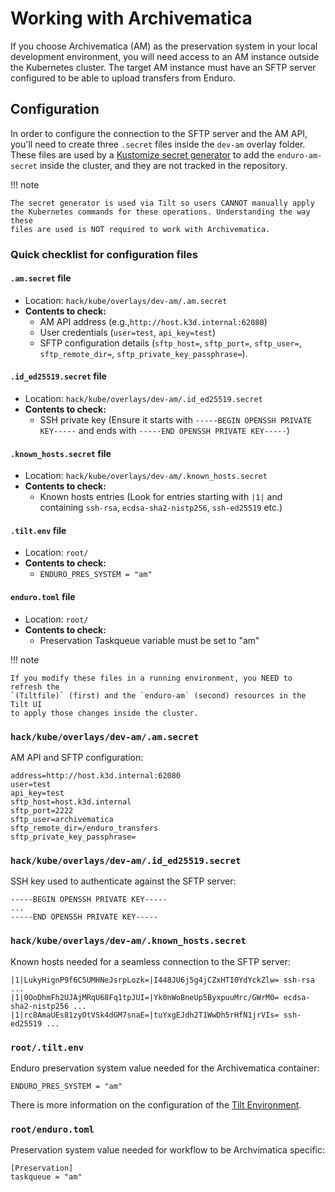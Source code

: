 # Working with Archivematica

If you choose Archivematica (AM) as the preservation system in your local
development environment, you will need access to an AM instance outside the
Kubernetes cluster. The target AM instance must have an SFTP server configured
to be able to upload transfers from Enduro.

## Configuration

In order to configure the connection to the SFTP server and the AM API, you'll
need to create three `.secret` files inside the `dev-am` overlay folder. These
files are used by a [Kustomize secret generator] to add the `enduro-am-secret`
inside the cluster, and they are not tracked in the repository.

!!! note

    The secret generator is used via Tilt so users CANNOT manually apply
    the Kubernetes commands for these operations. Understanding the way these
    files are used is NOT required to work with Archivematica.

### Quick checklist for configuration files

#### `.am.secret` file

- Location: `hack/kube/overlays/dev-am/.am.secret`
- **Contents to check:**
    - AM API address (e.g.,`http://host.k3d.internal:62080`)
    - User credentials (`user=test`, `api_key=test`)
    - SFTP configuration
  details (`sftp_host=`, `sftp_port=`, `sftp_user=`,
  `sftp_remote_dir=`, `sftp_private_key_passphrase=`).

#### `.id_ed25519.secret` file

- Location: `hack/kube/overlays/dev-am/.id_ed25519.secret`
- **Contents to check:**
    - SSH private key (Ensure it starts with `-----BEGIN
  OPENSSH PRIVATE KEY-----` and ends with `-----END
  OPENSSH PRIVATE KEY-----`)

#### `.known_hosts.secret` file

- Location: `hack/kube/overlays/dev-am/.known_hosts.secret`
- **Contents to check:**
    - Known hosts entries (Look for entries starting with
      `|1|` and containing `ssh-rsa`, `ecdsa-sha2-nistp256`,
      `ssh-ed25519` etc.)

#### `.tilt.env` file

- Location: `root/`
- **Contents to check:**
    - `ENDURO_PRES_SYSTEM = "am"`

#### `enduro.toml` file

- Location: `root/`
- **Contents to check:**
    - Preservation Taskqueue variable must be set to "am"

!!! note

    If you modify these files in a running environment, you NEED to refresh the
    `(Tiltfile)` (first) and the `enduro-am` (second) resources in the Tilt UI
    to apply those changes inside the cluster.

### `hack/kube/overlays/dev-am/.am.secret`

AM API and SFTP configuration:

    address=http://host.k3d.internal:62080
    user=test
    api_key=test
    sftp_host=host.k3d.internal
    sftp_port=2222
    sftp_user=archivematica
    sftp_remote_dir=/enduro_transfers
    sftp_private_key_passphrase=

### `hack/kube/overlays/dev-am/.id_ed25519.secret`

SSH key used to authenticate against the SFTP server:

    -----BEGIN OPENSSH PRIVATE KEY-----
    ...
    -----END OPENSSH PRIVATE KEY-----

### `hack/kube/overlays/dev-am/.known_hosts.secret`

Known hosts needed for a seamless connection to the SFTP server:

    |1|LukyHignP9f6C5UMHNeJsrpLozk=|I448JU6j5g4jCZxHTI0YdYckZlw= ssh-rsa ...
    |1|0OoDhmFh2UJAjMRqU68Fq1tpJUI=|Yk0nWoBneUp5ByxpuuMrc/GWrM0= ecdsa-sha2-nistp256 ...
    |1|rc8AmaUEs81zyOtVSk4dGM7snaE=|tuYxgEJdh2T1WwDh5rHfN1jrVIs= ssh-ed25519 ...

### `root/.tilt.env`

Enduro preservation system value needed for the Archivematica container:

    ENDURO_PRES_SYSTEM = "am"

There is more information on the configuration of the [Tilt Environment].

### `root/enduro.toml`

Preservation system value needed for workflow to be Archvimatica specific:

    [Preservation]
    taskqueue = "am"

[kustomize secret generator]: https://kubernetes.io/docs/tasks/configmap-secret/managing-secret-using-kustomize/#create-a-secret
[tilt environment]: (devel.md#-tilt-enviroment-configuration)
